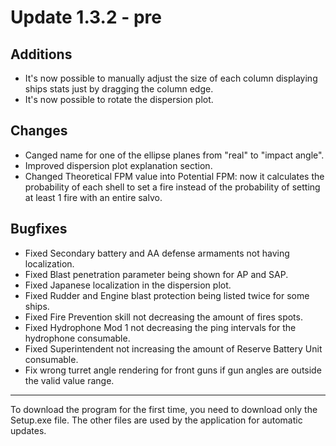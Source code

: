 # Update 1.3.2 - pre

## Additions
- It's now possible to manually adjust the size of each column displaying ships stats just by dragging the column edge.
- It's now possible to rotate the dispersion plot.

## Changes
- Canged name for one of the ellipse planes from "real" to "impact angle".
- Improved dispersion plot explanation section.
- Changed Theoretical FPM value into Potential FPM: now it calculates the probability of each shell to set a fire instead of the probability of setting at least 1 fire with an entire salvo.

## Bugfixes
- Fixed Secondary battery and AA defense armaments not having localization.
- Fixed Blast penetration parameter being shown for AP and SAP.
- Fixed Japanese localization in the dispersion plot.
- Fixed Rudder and Engine blast protection being listed twice for some ships.
- Fixed Fire Prevention skill not decreasing the amount of fires spots.
- Fixed Hydrophone Mod 1 not decreasing the ping intervals for the hydrophone consumable.
- Fixed Superintendent not increasing the amount of Reserve Battery Unit consumable.
- Fix wrong turret angle rendering for front guns if gun angles are outside the valid value range.
___
To download the program for the first time, you need to download only the Setup.exe file. The other files are used by the application for automatic updates.

